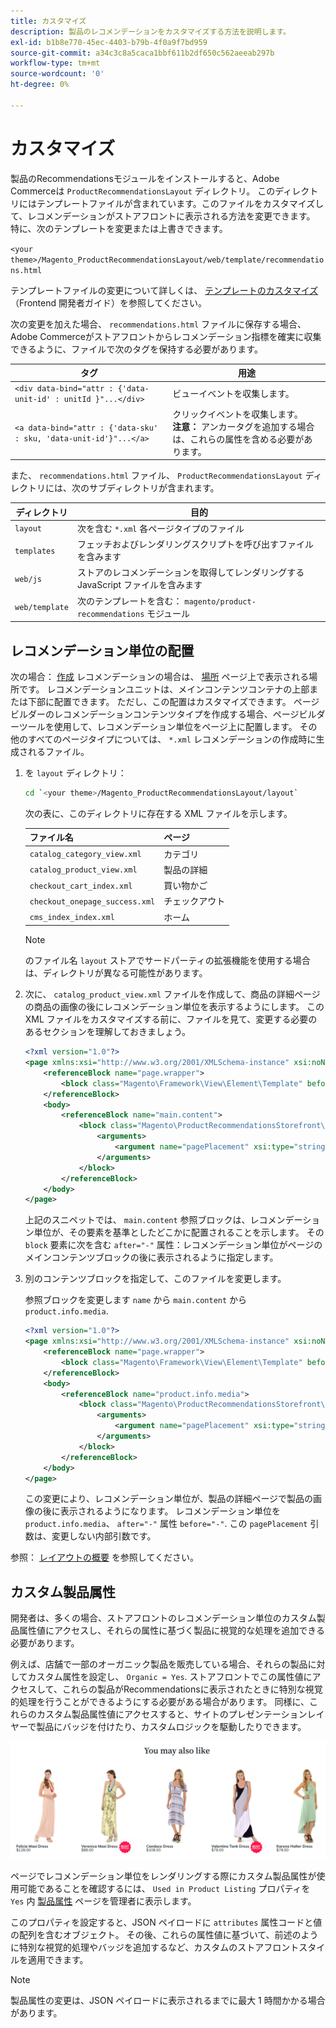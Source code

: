```yaml
---
title: カスタマイズ
description: 製品のレコメンデーションをカスタマイズする方法を説明します。
exl-id: b1b8e770-45ec-4403-b79b-4f0a9f7bd959
source-git-commit: a34c3c8a5caca1bbf611b2df650c562aeeab297b
workflow-type: tm+mt
source-wordcount: '0'
ht-degree: 0%

---
```


# カスタマイズ

製品のRecommendationsモジュールをインストールすると、Adobe Commerceは `ProductRecommendationsLayout` ディレクトリ。 このディレクトリにはテンプレートファイルが含まれています。このファイルをカスタマイズして、レコメンデーションがストアフロントに表示される方法を変更できます。 特に、次のテンプレートを変更または上書きできます。

`<your theme>/Magento_ProductRecommendationsLayout/web/template/recommendations.html`

テンプレートファイルの変更について詳しくは、 [テンプレートのカスタマイズ](https://developer.adobe.com/commerce/frontend-core/guide/templates/walkthrough/) （Frontend 開発者ガイド）を参照してください。

次の変更を加えた場合、 `recommendations.html` ファイルに保存する場合、Adobe Commerceがストアフロントからレコメンデーション指標を確実に収集できるように、ファイルで次のタグを保持する必要があります。

| タグ | 用途 |
|---|---|
| `<div data-bind="attr : {'data-unit-id' : unitId }"...</div>` | ビューイベントを収集します。 |
| `<a data-bind="attr : {'data-sku' : sku, 'data-unit-id'}"...</a>` | クリックイベントを収集します。 <br/>**注意：** アンカータグを追加する場合は、これらの属性を含める必要があります。 |

また、 `recommendations.html` ファイル、 `ProductRecommendationsLayout` ディレクトリには、次のサブディレクトリが含まれます。

| ディレクトリ | 目的 |
|---|---|
| `layout` | 次を含む `*.xml` 各ページタイプのファイル |
| `templates` | フェッチおよびレンダリングスクリプトを呼び出すファイルを含みます |
| `web/js` | ストアのレコメンデーションを取得してレンダリングする JavaScript ファイルを含みます |
| `web/template` | 次のテンプレートを含む： `magento/product-recommendations` モジュール |

## レコメンデーション単位の配置

次の場合： [作成](create.md) レコメンデーションの場合は、 [場所](placement.md) ページ上で表示される場所です。 レコメンデーションユニットは、メインコンテンツコンテナの上部または下部に配置できます。 ただし、この配置はカスタマイズできます。 ページビルダーのレコメンデーションコンテンツタイプを作成する場合、ページビルダーツールを使用して、レコメンデーション単位をページ上に配置します。 その他のすべてのページタイプについては、 `*.xml` レコメンデーションの作成時に生成されるファイル。

1. を `layout` ディレクトリ：

   ```bash
   cd `<your theme>/Magento_ProductRecommendationsLayout/layout`
   ```

   次の表に、このディレクトリに存在する XML ファイルを示します。

   | ファイル名 | ページ |
   |---|---|
   | `catalog_category_view.xml` | カテゴリ |
   | `catalog_product_view.xml` | 製品の詳細 |
   | `checkout_cart_index.xml` | 買い物かご |
   | `checkout_onepage_success.xml` | チェックアウト |
   | `cms_index_index.xml` | ホーム |

   >[!NOTE]
   >
   >のファイル名 `layout` ストアでサードパーティの拡張機能を使用する場合は、ディレクトリが異なる可能性があります。

1. 次に、 `catalog_product_view.xml` ファイルを作成して、商品の詳細ページの商品の画像の後にレコメンデーション単位を表示するようにします。 この XML ファイルをカスタマイズする前に、ファイルを見て、変更する必要のあるセクションを理解しておきましょう。

   ```xml
   <?xml version="1.0"?>
   <page xmlns:xsi="http://www.w3.org/2001/XMLSchema-instance" xsi:noNamespaceSchemaLocation="urn:magento:framework:View/Layout/etc/page_configuration.xsd">
       <referenceBlock name="page.wrapper">
           <block class="Magento\Framework\View\Element\Template" before="-" name="product_recommendations_fetcher" template="Magento_ProductRecommendationsStorefront::fetcher.phtml" />
       </referenceBlock>
       <body>
           <referenceBlock name="main.content">
               <block class="Magento\ProductRecommendationsStorefront\Block\Renderer" after="-" name="product_recommendations_product_below_content" template="Magento_ProductRecommendationsStorefront::renderer.phtml">
                   <arguments>
                       <argument name="pagePlacement" xsi:type="string">below-main-content</argument>
                   </arguments>
               </block>
           </referenceBlock>
       </body>
   </page>
   ```

   上記のスニペットでは、 `main.content` 参照ブロックは、レコメンデーション単位が、その要素を基準としたどこかに配置されることを示します。 その `block` 要素に次を含む `after="-"` 属性：レコメンデーション単位がページのメインコンテンツブロックの後に表示されるように指定します。

1. 別のコンテンツブロックを指定して、このファイルを変更します。

   参照ブロックを変更します `name` から `main.content` から `product.info.media`.

   ```xml
   <?xml version="1.0"?>
   <page xmlns:xsi="http://www.w3.org/2001/XMLSchema-instance" xsi:noNamespaceSchemaLocation="urn:magento:framework:View/Layout/etc/page_configuration.xsd">
       <referenceBlock name="page.wrapper">
           <block class="Magento\Framework\View\Element\Template" before="-" name="product_recommendations_fetcher" template="Magento_ProductRecommendationsStorefront::fetcher.phtml" />
       </referenceBlock>
       <body>
           <referenceBlock name="product.info.media">
               <block class="Magento\ProductRecommendationsStorefront\Block\Renderer" after="-" name="product_recommendations_product_below_content" template="Magento_ProductRecommendationsStorefront::renderer.phtml">
                   <arguments>
                       <argument name="pagePlacement" xsi:type="string">below-main-content</argument>
                   </arguments>
               </block>
           </referenceBlock>
       </body>
   </page>
   ```

   この変更により、レコメンデーション単位が、製品の詳細ページで製品の画像の後に表示されるようになります。 レコメンデーション単位を `product.info.media`、 `after="-"` 属性 `before="-"`. この `pagePlacement` 引数は、変更しない内部引数です。

参照： [レイアウトの概要](https://developer.adobe.com/commerce/frontend-core/guide/layouts/) を参照してください。

## カスタム製品属性

開発者は、多くの場合、ストアフロントのレコメンデーション単位のカスタム製品属性値にアクセスし、それらの属性に基づく製品に視覚的な処理を追加できる必要があります。

例えば、店舗で一部のオーガニック製品を販売している場合、それらの製品に対してカスタム属性を設定し、 `Organic = Yes`. ストアフロントでこの属性値にアクセスして、これらの製品がRecommendationsに表示されたときに特別な視覚的処理を行うことができるようにする必要がある場合があります。 同様に、これらのカスタム製品属性値にアクセスすると、サイトのプレゼンテーションレイヤーで製品にバッジを付けたり、カスタムロジックを駆動したりできます。

![バッジを追加](assets/unit-custom.png)

ページでレコメンデーション単位をレンダリングする際にカスタム製品属性が使用可能であることを確認するには、 `Used in Product Listing` プロパティを `Yes` 内 [製品属性](https://experienceleague.adobe.com/docs/commerce-admin/catalog/product-attributes/create/attribute-product-create.html) ページを管理者に表示します。

このプロパティを設定すると、JSON ペイロードに `attributes` 属性コードと値の配列を含むオブジェクト。 その後、これらの属性値に基づいて、前述のように特別な視覚的処理やバッジを追加するなど、カスタムのストアフロントスタイルを適用できます。

>[!NOTE]
>
>製品属性の変更は、JSON ペイロードに表示されるまでに最大 1 時間かかる場合があります。
